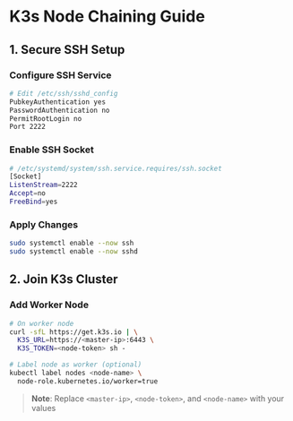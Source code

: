 # K3s Node Chaining Guide

## 1. Secure SSH Setup

### Configure SSH Service
```bash
# Edit /etc/ssh/sshd_config
PubkeyAuthentication yes
PasswordAuthentication no
PermitRootLogin no
Port 2222
```

### Enable SSH Socket
```bash
# /etc/systemd/system/ssh.service.requires/ssh.socket
[Socket]
ListenStream=2222
Accept=no
FreeBind=yes
```

### Apply Changes
```bash
sudo systemctl enable --now ssh
sudo systemctl enable --now sshd
```

## 2. Join K3s Cluster

### Add Worker Node
```bash
# On worker node
curl -sfL https://get.k3s.io | \
  K3S_URL=https://<master-ip>:6443 \
  K3S_TOKEN=<node-token> sh -

# Label node as worker (optional)
kubectl label nodes <node-name> \
  node-role.kubernetes.io/worker=true
```

> **Note**: Replace `<master-ip>`, `<node-token>`, and `<node-name>` with your values
